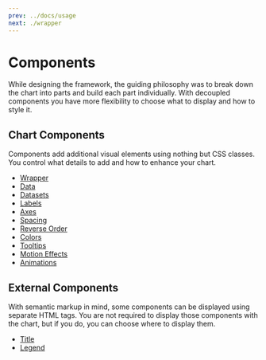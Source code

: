 ```yaml
---
prev: ../docs/usage
next: ./wrapper
---
```


# Components

While designing the framework, the guiding philosophy was to break down the chart into parts and build each part individually. With decoupled components you have more flexibility to choose what to display and how to style it.

## Chart Components

Components add additional visual elements using nothing but CSS classes. You control what details to add and how to enhance your chart. 

* [Wrapper](/components/wrapper/)
* [Data](/components/data/)
* [Datasets](/components/datasets/)
* [Labels](/components/labels/)
* [Axes](/components/axes/)
* [Spacing](/components/spacing/)
* [Reverse Order](/components/reverse-order/)
* [Colors](/components/colors/)
* [Tooltips](/components/tooltips/)
* [Motion Effects](/components/motion-effects/)
* [Animations](/components/animations/)

## External Components

With semantic markup in mind, some components can be displayed using separate HTML tags. You are not required to display those components with the chart, but if you do, you can choose where to display them.

* [Title](/components/title/)
* [Legend](/components/legend/)
